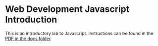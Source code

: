 # Web Development Javascript Introduction

This is an introductory lab to Javascript.  Instructions can be found in the [PDF in the docs folder](docs/js-intro-arrays-forms.pdf).
